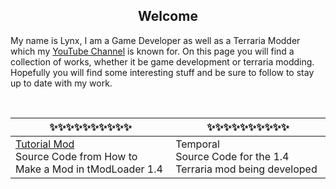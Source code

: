 <h2 align="center">Welcome</h2>

My name is Lynx, I am a Game Developer as well as a Terraria Modder which my <a href="https://www.youtube.com/channel/UC5W2s79ks1oc_9BUQ_cPyzA">YouTube Channel</a> is known for. On this page you will find a collection of works, whether it be game development or terraria modding. Hopefully you will find some interesting stuff and be sure to follow to stay up to date with my work.  

&nbsp;

|✨✨✨✨✨✨✨✨✨✨|✨✨✨✨✨✨✨✨✨✨|
|-----------------------------------------------------------------------------------------------------------------------------------------------------------------------------------------------------------------------------|-------------------------------------------------------------------------------------------------------|
|[Tutorial Mod](https://github.com/FoolsLynx/TutorialMod)<br>Source Code from How to Make a Mod in tModLoader 1.4|Temporal<br>Source Code for the 1.4 Terraria mod being developed |
